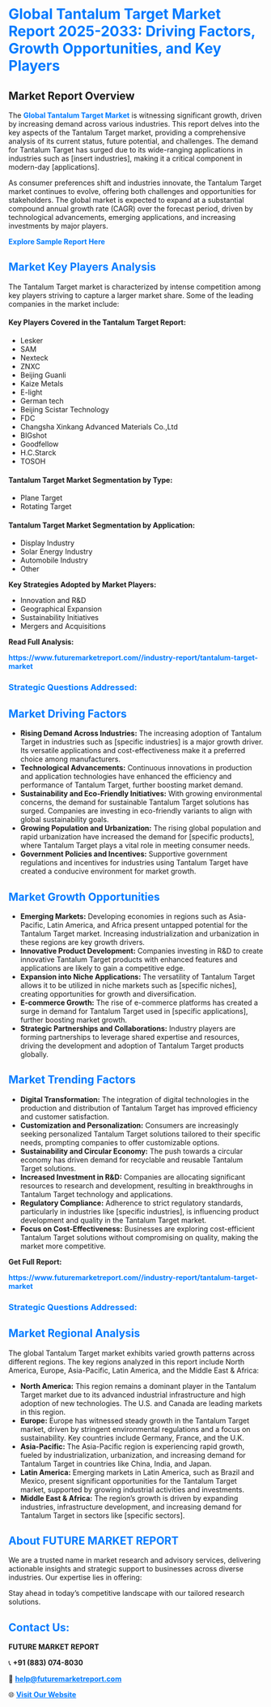 <h1 style="color: #007BFF;">Global Tantalum Target Market Report 2025-2033: Driving Factors, Growth Opportunities, and Key Players</h1>

<section id="overview">
<h2>Market Report Overview</h2>
<p>The <a href="https://www.futuremarketreport.com//industry-report/tantalum-target-market" style="color: #007BFF; text-decoration: none;"><strong>Global Tantalum Target Market</strong></a> is witnessing significant growth, driven by increasing demand across various industries. This report delves into the key aspects of the Tantalum Target market, providing a comprehensive analysis of its current status, future potential, and challenges. The demand for Tantalum Target has surged due to its wide-ranging applications in industries such as [insert industries], making it a critical component in modern-day [applications].</p>
<p>As consumer preferences shift and industries innovate, the Tantalum Target market continues to evolve, offering both challenges and opportunities for stakeholders. The global market is expected to expand at a substantial compound annual growth rate (CAGR) over the forecast period, driven by technological advancements, emerging applications, and increasing investments by major players.</p>
</section>

<section id="overview">
<p><a href="https://www.futuremarketreport.com//request-sample/reportId=86406" style="color: #007BFF; text-decoration: none;"><strong>Explore Sample Report Here</strong></a></p>
</section>

<section id="key-players">
<h2 style="color: #007BFF;">Market Key Players Analysis</h2>
<p>The Tantalum Target market is characterized by intense competition among key players striving to capture a larger market share. Some of the leading companies in the market include:</p>
<h4>Key Players Covered in the Tantalum Target Report:</h4>
<ul><li>Lesker</li><li>SAM</li><li>Nexteck</li><li>ZNXC</li><li>Beijing Guanli</li><li>Kaize Metals</li><li>E-light</li><li>German tech</li><li>Beijing Scistar Technology</li><li>FDC</li><li>Changsha Xinkang Advanced Materials Co.,Ltd</li><li>BIGshot</li><li>Goodfellow</li><li>H.C.Starck</li><li>TOSOH</li></ul>
<h4>Tantalum Target Market Segmentation by Type:</h4>
<ul><li>Plane Target</li><li>Rotating Target</li></ul>

<h4>Tantalum Target Market Segmentation by Application:</h4>
<ul><li>Display Industry</li><li>Solar Energy Industry</li><li>Automobile Industry</li><li>Other</li></ul>
<p><strong>Key Strategies Adopted by Market Players:</strong></p>
<ul>
<li>Innovation and R&D</li>
<li>Geographical Expansion</li>
<li>Sustainability Initiatives</li>
<li>Mergers and Acquisitions</li>
</ul>
</section>

<section>
<p><strong>Read Full Analysis: </strong></p><a href="https://www.futuremarketreport.com//industry-report/tantalum-target-market" style="color: #007BFF; text-decoration: none;"><strong>https://www.futuremarketreport.com//industry-report/tantalum-target-market</strong></a>
<h3 style="color: #007BFF;">Strategic Questions Addressed:</h3>
</section>

<section id="driving-factors">
<h2 style="color: #007BFF;">Market Driving Factors</h2>
<ul>
<li><strong>Rising Demand Across Industries:</strong> The increasing adoption of Tantalum Target in industries such as [specific industries] is a major growth driver. Its versatile applications and cost-effectiveness make it a preferred choice among manufacturers.</li>
<li><strong>Technological Advancements:</strong> Continuous innovations in production and application technologies have enhanced the efficiency and performance of Tantalum Target, further boosting market demand.</li>
<li><strong>Sustainability and Eco-Friendly Initiatives:</strong> With growing environmental concerns, the demand for sustainable Tantalum Target solutions has surged. Companies are investing in eco-friendly variants to align with global sustainability goals.</li>
<li><strong>Growing Population and Urbanization:</strong> The rising global population and rapid urbanization have increased the demand for [specific products], where Tantalum Target plays a vital role in meeting consumer needs.</li>
<li><strong>Government Policies and Incentives:</strong> Supportive government regulations and incentives for industries using Tantalum Target have created a conducive environment for market growth.</li>
</ul>
</section>

<section id="growth-opportunities">
<h2 style="color: #007BFF;">Market Growth Opportunities</h2>
<ul>
<li><strong>Emerging Markets:</strong> Developing economies in regions such as Asia-Pacific, Latin America, and Africa present untapped potential for the Tantalum Target market. Increasing industrialization and urbanization in these regions are key growth drivers.</li>
<li><strong>Innovative Product Development:</strong> Companies investing in R&D to create innovative Tantalum Target products with enhanced features and applications are likely to gain a competitive edge.</li>
<li><strong>Expansion into Niche Applications:</strong> The versatility of Tantalum Target allows it to be utilized in niche markets such as [specific niches], creating opportunities for growth and diversification.</li>
<li><strong>E-commerce Growth:</strong> The rise of e-commerce platforms has created a surge in demand for Tantalum Target used in [specific applications], further boosting market growth.</li>
<li><strong>Strategic Partnerships and Collaborations:</strong> Industry players are forming partnerships to leverage shared expertise and resources, driving the development and adoption of Tantalum Target products globally.</li>
</ul>
</section>

<section id="trending-factors">
<h2 style="color: #007BFF;">Market Trending Factors</h2>
<ul>
<li><strong>Digital Transformation:</strong> The integration of digital technologies in the production and distribution of Tantalum Target has improved efficiency and customer satisfaction.</li>
<li><strong>Customization and Personalization:</strong> Consumers are increasingly seeking personalized Tantalum Target solutions tailored to their specific needs, prompting companies to offer customizable options.</li>
<li><strong>Sustainability and Circular Economy:</strong> The push towards a circular economy has driven demand for recyclable and reusable Tantalum Target solutions.</li>
<li><strong>Increased Investment in R&D:</strong> Companies are allocating significant resources to research and development, resulting in breakthroughs in Tantalum Target technology and applications.</li>
<li><strong>Regulatory Compliance:</strong> Adherence to strict regulatory standards, particularly in industries like [specific industries], is influencing product development and quality in the Tantalum Target market.</li>
<li><strong>Focus on Cost-Effectiveness:</strong> Businesses are exploring cost-efficient Tantalum Target solutions without compromising on quality, making the market more competitive.</li>
</ul>
</section>

<section>
<p><strong>Get Full Report: </strong></p><a href="https://www.futuremarketreport.com//industry-report/tantalum-target-market" style="color: #007BFF; text-decoration: none;"><strong>https://www.futuremarketreport.com//industry-report/tantalum-target-market</strong></a>
<h3 style="color: #007BFF;">Strategic Questions Addressed:</h3>
</section>


<section id="regional-analysis">
<h2 style="color: #007BFF;">Market Regional Analysis</h2>
<p>The global Tantalum Target market exhibits varied growth patterns across different regions. The key regions analyzed in this report include North America, Europe, Asia-Pacific, Latin America, and the Middle East & Africa:</p>
<ul>
<li><strong>North America:</strong> This region remains a dominant player in the Tantalum Target market due to its advanced industrial infrastructure and high adoption of new technologies. The U.S. and Canada are leading markets in this region.</li>
<li><strong>Europe:</strong> Europe has witnessed steady growth in the Tantalum Target market, driven by stringent environmental regulations and a focus on sustainability. Key countries include Germany, France, and the U.K.</li>
<li><strong>Asia-Pacific:</strong> The Asia-Pacific region is experiencing rapid growth, fueled by industrialization, urbanization, and increasing demand for Tantalum Target in countries like China, India, and Japan.</li>
<li><strong>Latin America:</strong> Emerging markets in Latin America, such as Brazil and Mexico, present significant opportunities for the Tantalum Target market, supported by growing industrial activities and investments.</li>
<li><strong>Middle East & Africa:</strong> The region’s growth is driven by expanding industries, infrastructure development, and increasing demand for Tantalum Target in sectors like [specific sectors].</li>
</ul>
</section>

<footer>
<h2 style="color: #007BFF;">About FUTURE MARKET REPORT</h2>
<p>We are a trusted name in market research and advisory services, delivering actionable insights and strategic support to businesses across diverse industries. Our expertise lies in offering:</p>

<p>Stay ahead in today’s competitive landscape with our tailored research solutions.</p>

<h2 style="color: #007BFF;">Contact Us:</h2>
<p><strong>FUTURE MARKET REPORT</strong></p>
<p>📞 <strong>+91 (883) 074-8030</strong></p>
<p>📧 <strong><a href="mailto:help@futuremarketreport.com" style="color: #007BFF;">help@futuremarketreport.com</a></strong></p>
<p>🌐 <strong><a href="https://www.futuremarketreport.com/" style="color: #007BFF;">Visit Our Website</a></strong></p>
</footer>